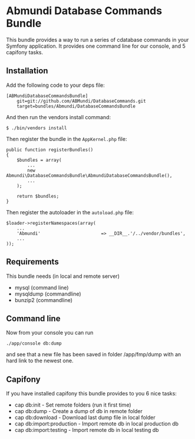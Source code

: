 # Abmundi Database Commands Bundle #

This bundle provides a way to run a series of cdatabase commands in your Symfony application.
It provides one command line for our console, and 5 capifony tasks.

## Installation ##

Add the following code to your deps file:

    [ABMundiDatabaseCommandsBundle]
        git=git://github.com/ABMundi/DatabaseCommands.git
        target=bundles/Abmundi/DatabaseCommandsBundle

And then run the vendors install command:

    $ ./bin/vendors install

Then register the bundle in the `AppKernel.php` file:

    public function registerBundles()
    {
        $bundles = array(
            ...
            new Abmundi\DatabaseCommandsBundle\AbmundiDatabaseCommandsBundle(),
            ...
        );

        return $bundles;
    }

Then register the autoloader in the `autoload.php` file:

    $loader->registerNamespaces(array(
        ...
        'Abmundi'                       => __DIR__.'/../vendor/bundles',
        ...
    ));

## Requirements ##

This bundle needs (in local and remote server)

* mysql (command line)
* mysqldump (commandline)
* bunzip2 (commandline)

## Command line ##

Now from your console you can run

    ./app/console db:dump

and see that a new file has been saved in folder /app/fmp/dump with an hard link to the newest one.

## Capifony ##

If you have installed capifony this bundle provides to you 6 nice tasks:

* cap db:init - Set remote folders (run it first time)
* cap db:dump - Create a dump of db in remote folder
* cap db:download - Download last dump file in local folder
* cap db:import:production - Import remote db in local production db
* cap db:import:testing - Import remote db in local testing db
